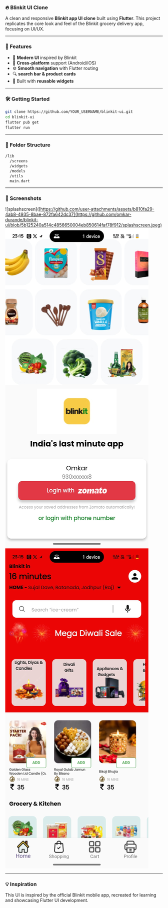 
### 🔥 Blinkit UI Clone

A clean and responsive **Blinkit app UI clone** built using **Flutter**. This project replicates the core look and feel of the Blinkit grocery delivery app, focusing on UI/UX.

---

### 🚀 Features

* 🛒 **Modern UI** inspired by Blinkit
* 📱 **Cross-platform** support (Android/iOS)
* ⚙️ **Smooth navigation** with Flutter routing
* 🔍 **search bar & product cards**
* 🧱 Built with **reusable widgets**

---

### 🛠️ Getting Started

```bash
git clone https://github.com/YOUR_USERNAME/blinkit-ui.git
cd blinkit-ui
flutter pub get
flutter run
```

---

### 📂 Folder Structure

```
/lib
  /screens
  /widgets
  /models
  /utils
  main.dart
```

---

### 📸 Screenshots
![splashscreen]([https://github.com/user-attachments/assets/b810fa29-4ab8-4935-8bae-872fa642dc37](https://github.com/omkar-durande/blinkit-ui/blob/5b125240a514c4856650004eb850614faf78f912/splashscreen.jpeg)
![LoginScreen](https://github.com/omkar-durande/blinkit-ui/blob/d4d4a46918fcb9e14cb263591343ed17da4c63ea/loginscreen.jpeg)
![homeScreen](https://github.com/omkar-durande/blinkit-ui/blob/2722d2d0ee8d2c84b10997946ed8ad55d4226be1/home.jpeg)


---

### 💡 Inspiration

This UI is inspired by the official Blinkit mobile app, recreated for learning and showcasing Flutter UI development.
